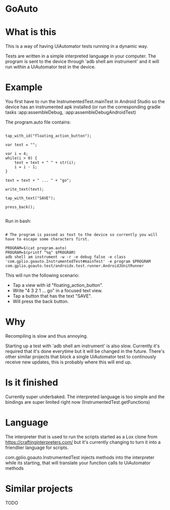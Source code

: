 # GoAuto

# What is this

This is a way of having UiAutomator tests running in a dynamic way.

Tests are written in a simple interpreted language in your computer. The program is sent to the device through 'adb shell am instrument' and it will run
within a UiAutomator test in the device.


# Example

You first have to run the InstrumentedTest.mainTest in Android Studio so the device has an instrumented apk installed (or run the corresponding gradle tasks :app:assembleDebug, :app:assembleDebugAndroidTest)


The program.auto file contains:

```

tap_with_id("floating_action_button");

var text = "";

var i = 4;
while(i > 0) {
	text = text + " " + str(i);
	i = i - 1;
}

text = text + " ... " + "go";

write_text(text);

tap_with_text("SAVE");

press_back();


```

Run in bash:

```

# The program is passed as text to the device so currently you will have to escape some characters first.

PROGRAM=$(cat program.auto)
PROGRAM=$(printf "%q" $PROGRAM)
adb shell am instrument -w -r -e debug false -e class 'com.gplio.goauto.InstrumentedTest#mainTest' -e program $PROGRAM com.gplio.goauto.test/androidx.test.runner.AndroidJUnitRunner

```

This will run the following scenario:

- Tap a view with id "floating_action_button".
- Write "4 3 2 1 ... go" in a focused text view.
- Tap a button that has the text "SAVE".
- Will press the back button.


# Why

Recompiling is slow and thus annoying.

Starting up a test with 'adb shell am instrument' is also slow. Currently it's required that it's done everytime but it will be changed in the future.
There's other similar projects that block a single UiAutomator test to continously receive new updates, this is probably where this will end up.


# Is it finished

Currently super underbaked. The interpreted language is too simple and the bindings are super limited right now (InstrumentedTest.getFunctions)


# Language

The interpreter that is used to run the scripts started as a Lox clone from https://craftinginterpreters.com/ but it's currently changing to turn it into a friendlier language for scripts.

com.gplio.goauto.InstrumentedTest injects methods into the interpreter while its starting, that will translate your function calls to UiAutomator methods


# Similar projects

TODO